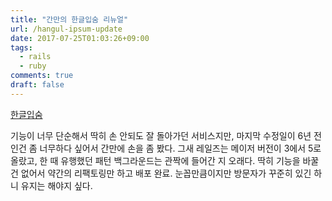 ```yaml
---
title: "간만의 한글입숨 리뉴얼"
url: /hangul-ipsum-update
date: 2017-07-25T01:03:26+09:00
tags:
  - rails
  - ruby
comments: true
draft: false
---
```


[한글입숨](https://hangul.thefron.me)

기능이 너무 단순해서 딱히 손 안되도 잘 돌아가던 서비스지만, 마지막 수정일이 6년 전인건 좀 너무하다 싶어서 간만에 손을 좀 봤다. 그새 레일즈는 메이저 버전이 3에서 5로 올랐고, 한 때 유행했던 패턴 백그라운드는 관짝에 들어간 지 오래다. 딱히 기능을 바꿀건 없어서 약간의 리팩토링만 하고 배포 완료. 눈꼽만큼이지만 방문자가 꾸준히 있긴 하니 유지는 해야지 싶다.
